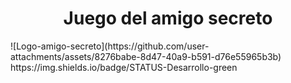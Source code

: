 <h1 align="center">Juego del amigo secreto</h1>
![Logo-amigo-secreto](https://github.com/user-attachments/assets/8276babe-8d47-40a9-b591-d76e55965b3b)
https://img.shields.io/badge/STATUS-Desarrollo-green


